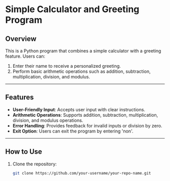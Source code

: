 # Simple Calculator and Greeting Program

## Overview
This is a Python program that combines a simple calculator with a greeting feature. Users can:
1. Enter their name to receive a personalized greeting.
2. Perform basic arithmetic operations such as addition, subtraction, multiplication, division, and modulus.

---

## Features
- **User-Friendly Input**: Accepts user input with clear instructions.
- **Arithmetic Operations**: Supports addition, subtraction, multiplication, division, and modulus operations.
- **Error Handling**: Provides feedback for invalid inputs or division by zero.
- **Exit Option**: Users can exit the program by entering 'non'.

---

## How to Use
1. Clone the repository:
   ```bash
   git clone https://github.com/your-username/your-repo-name.git
